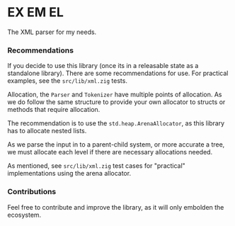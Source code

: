 # EX EM EL

The XML parser for my needs.

### Recommendations

If you decide to use this library (once its in a releasable state as a standalone library). There
are some recommendations for use. For practical examples, see the `src/lib/xml.zig` tests.

Allocation, the `Parser` and `Tokenizer` have multiple points of allocation. As we do follow
the same structure to provide your own allocator to structs or methods that require allocation.

The recommendation is to use the `std.heap.ArenaAllocator`, as this library has to allocate nested lists.

As we parse the input in to a parent-child system, or more accurate a tree, we must allocate each level if there are necessary allocations needed. 

As mentioned, see `src/lib/xml.zig` test cases for "practical" implementations using the arena allocator.

### Contributions

Feel free to contribute and improve the library, as it will only embolden the ecosystem.

